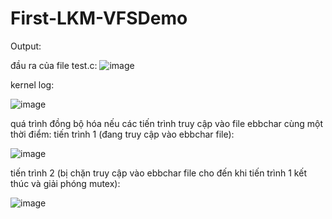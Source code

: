 # First-LKM-VFSDemo

Output:

đầu ra của file test.c:
![image](https://github.com/user-attachments/assets/055ce889-4985-454c-8095-4edb74fbe214)

kernel log:

![image](https://github.com/user-attachments/assets/b1021154-a685-4bcc-b334-bea37017ec70)

quá trình đồng bộ hóa nếu các tiến trình truy cập vào file ebbchar cùng một thời điểm:
tiến trình 1 (đang truy cập vào ebbchar file):

![image](https://github.com/user-attachments/assets/043baacd-8cb0-45a2-85d9-f7028c970832)

tiến trình 2 (bị chặn truy cập vào ebbchar file cho đến khi tiến trình 1 kết thúc và giải phóng mutex):

![image](https://github.com/user-attachments/assets/69c3fca3-a236-4b80-87d1-0fcbdb68521f)



